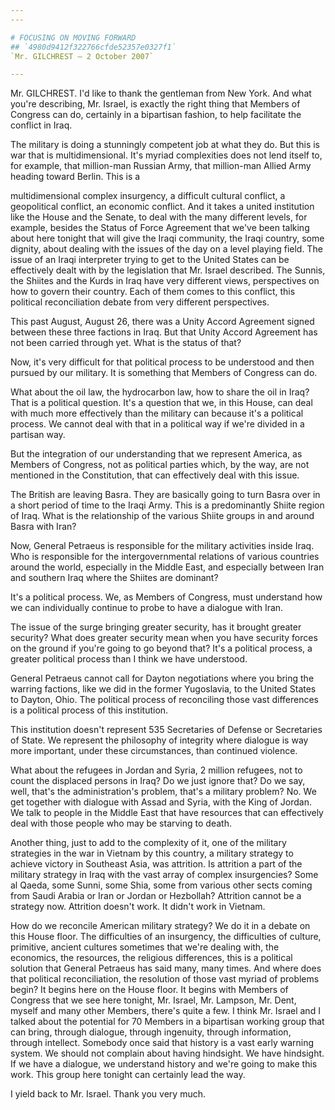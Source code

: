 ```yaml
---
---

# FOCUSING ON MOVING FORWARD
## `4980d9412f322766cfde52357e0327f1`
`Mr. GILCHREST — 2 October 2007`

---
```



Mr. GILCHREST. I'd like to thank the gentleman from New York. And 
what you're describing, Mr. Israel, is exactly the right thing that 
Members of Congress can do, certainly in a bipartisan fashion, to help 
facilitate the conflict in Iraq.

The military is doing a stunningly competent job at what they do. But 
this is war that is multidimensional. It's myriad complexities does not 
lend itself to, for example, that million-man Russian Army, that 
million-man Allied Army heading toward Berlin. This is a


multidimensional complex insurgency, a difficult cultural conflict, a 
geopolitical conflict, an economic conflict. And it takes a united 
institution like the House and the Senate, to deal with the many 
different levels, for example, besides the Status of Force Agreement 
that we've been talking about here tonight that will give the Iraqi 
community, the Iraqi country, some dignity, about dealing with the 
issues of the day on a level playing field. The issue of an Iraqi 
interpreter trying to get to the United States can be effectively dealt 
with by the legislation that Mr. Israel described. The Sunnis, the 
Shiites and the Kurds in Iraq have very different views, perspectives 
on how to govern their country. Each of them comes to this conflict, 
this political reconciliation debate from very different perspectives.

This past August, August 26, there was a Unity Accord Agreement 
signed between these three factions in Iraq. But that Unity Accord 
Agreement has not been carried through yet. What is the status of that?

Now, it's very difficult for that political process to be understood 
and then pursued by our military. It is something that Members of 
Congress can do.

What about the oil law, the hydrocarbon law, how to share the oil in 
Iraq? That is a political question. It's a question that we, in this 
House, can deal with much more effectively than the military can 
because it's a political process. We cannot deal with that in a 
political way if we're divided in a partisan way.

But the integration of our understanding that we represent America, 
as Members of Congress, not as political parties which, by the way, are 
not mentioned in the Constitution, that can effectively deal with this 
issue.

The British are leaving Basra. They are basically going to turn Basra 
over in a short period of time to the Iraqi Army. This is a 
predominantly Shiite region of Iraq. What is the relationship of the 
various Shiite groups in and around Basra with Iran?

Now, General Petraeus is responsible for the military activities 
inside Iraq. Who is responsible for the intergovernmental relations of 
various countries around the world, especially in the Middle East, and 
especially between Iran and southern Iraq where the Shiites are 
dominant?

It's a political process. We, as Members of Congress, must understand 
how we can individually continue to probe to have a dialogue with Iran.

The issue of the surge bringing greater security, has it brought 
greater security? What does greater security mean when you have 
security forces on the ground if you're going to go beyond that? It's a 
political process, a greater political process than I think we have 
understood.

General Petraeus cannot call for Dayton negotiations where you bring 
the warring factions, like we did in the former Yugoslavia, to the 
United States to Dayton, Ohio. The political process of reconciling 
those vast differences is a political process of this institution.

This institution doesn't represent 535 Secretaries of Defense or 
Secretaries of State. We represent the philosophy of integrity where 
dialogue is way more important, under these circumstances, than 
continued violence.

What about the refugees in Jordan and Syria, 2 million refugees, not 
to count the displaced persons in Iraq? Do we just ignore that? Do we 
say, well, that's the administration's problem, that's a military 
problem? No. We get together with dialogue with Assad and Syria, with 
the King of Jordan. We talk to people in the Middle East that have 
resources that can effectively deal with those people who may be 
starving to death.

Another thing, just to add to the complexity of it, one of the 
military strategies in the war in Vietnam by this country, a military 
strategy to achieve victory in Southeast Asia, was attrition. Is 
attrition a part of the military strategy in Iraq with the vast array 
of complex insurgencies? Some al Qaeda, some Sunni, some Shia, some 
from various other sects coming from Saudi Arabia or Iran or Jordan or 
Hezbollah? Attrition cannot be a strategy now. Attrition doesn't work. 
It didn't work in Vietnam.

How do we reconcile American military strategy? We do it in a debate 
on this House floor. The difficulties of an insurgency, the 
difficulties of culture, primitive, ancient cultures sometimes that 
we're dealing with, the economics, the resources, the religious 
differences, this is a political solution that General Petraeus has 
said many, many times. And where does that political reconciliation, 
the resolution of those vast myriad of problems begin? It begins here 
on the House floor. It begins with Members of Congress that we see here 
tonight, Mr. Israel, Mr. Lampson, Mr. Dent, myself and many other 
Members, there's quite a few. I think Mr. Israel and I talked about the 
potential for 70 Members in a bipartisan working group that can bring, 
through dialogue, through ingenuity, through information, through 
intellect. Somebody once said that history is a vast early warning 
system. We should not complain about having hindsight. We have 
hindsight. If we have a dialogue, we understand history and we're going 
to make this work. This group here tonight can certainly lead the way.

I yield back to Mr. Israel. Thank you very much.